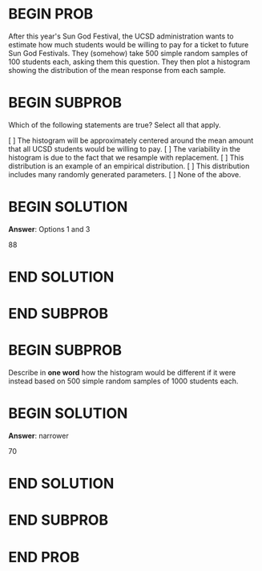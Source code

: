 # BEGIN PROB

After this year's Sun God Festival, the UCSD administration wants to
estimate how much students would be willing to pay for a ticket to
future Sun God Festivals. They (somehow) take $500$ simple random
samples of $100$ students each, asking them this question. They then
plot a histogram showing the distribution of the mean response from each
sample.

# BEGIN SUBPROB

Which of the following statements are true? Select all that apply.

[ ] The histogram will be approximately centered around the mean amount that all UCSD students would be willing to pay.
[ ] The variability in the histogram is due to the fact that we resample with replacement.
[ ] This distribution is an example of an empirical distribution.
[ ] This distribution includes many randomly generated parameters.
[ ] None of the above.

# BEGIN SOLUTION

**Answer**: Options 1 and 3

<average>88</average>

# END SOLUTION

# END SUBPROB 

# BEGIN SUBPROB

Describe in **one word** how the histogram would be different if it were
instead based on $500$ simple random samples of $1000$ students each.

# BEGIN SOLUTION

**Answer**: narrower

<average>70</average>

# END SOLUTION

# END SUBPROB

# END PROB